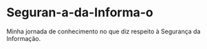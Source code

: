 # Seguran-a-da-Informa-o
Minha jornada de conhecimento no que diz respeito à Segurança da Informação.
